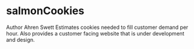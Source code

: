 # salmonCookies
Author Ahren Swett
Estimates cookies needed to fill customer demand per hour.
Also provides a customer facing website that is under development and design.